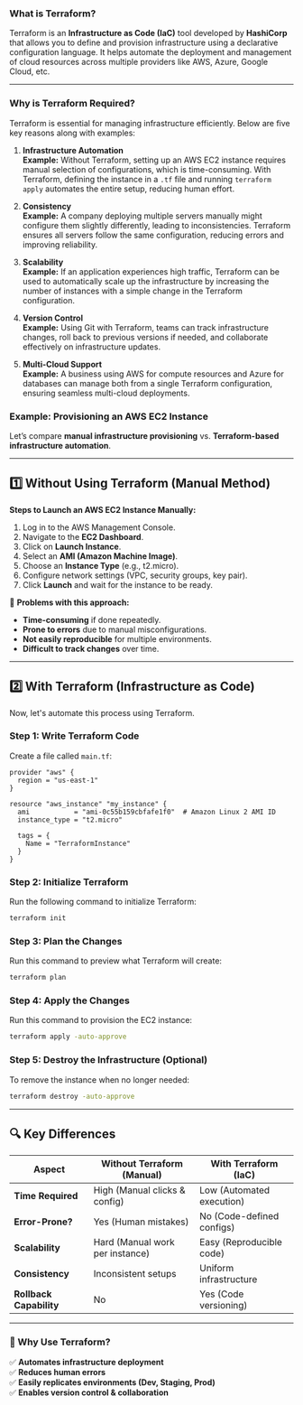 ### What is Terraform?  
Terraform is an **Infrastructure as Code (IaC)** tool developed by **HashiCorp** that allows you to define and provision infrastructure using a declarative configuration language. It helps automate the deployment and management of cloud resources across multiple providers like AWS, Azure, Google Cloud, etc.

---
### Why is Terraform Required?  

Terraform is essential for managing infrastructure efficiently. Below are five key reasons along with examples:

1. **Infrastructure Automation**  
   **Example:** Without Terraform, setting up an AWS EC2 instance requires manual selection of configurations, which is time-consuming. With Terraform, defining the instance in a `.tf` file and running `terraform apply` automates the entire setup, reducing human effort.

2. **Consistency**  
   **Example:** A company deploying multiple servers manually might configure them slightly differently, leading to inconsistencies. Terraform ensures all servers follow the same configuration, reducing errors and improving reliability.

3. **Scalability**  
   **Example:** If an application experiences high traffic, Terraform can be used to automatically scale up the infrastructure by increasing the number of instances with a simple change in the Terraform configuration.

4. **Version Control**  
   **Example:** Using Git with Terraform, teams can track infrastructure changes, roll back to previous versions if needed, and collaborate effectively on infrastructure updates.

5. **Multi-Cloud Support**  
   **Example:** A business using AWS for compute resources and Azure for databases can manage both from a single Terraform configuration, ensuring seamless multi-cloud deployments.


### **Example: Provisioning an AWS EC2 Instance**  
Let’s compare **manual infrastructure provisioning** vs. **Terraform-based infrastructure automation**.

---

## **1️⃣ Without Using Terraform (Manual Method)**
**Steps to Launch an AWS EC2 Instance Manually:**  
1. Log in to the AWS Management Console.  
2. Navigate to the **EC2 Dashboard**.  
3. Click on **Launch Instance**.  
4. Select an **AMI (Amazon Machine Image)**.  
5. Choose an **Instance Type** (e.g., t2.micro).  
6. Configure network settings (VPC, security groups, key pair).  
7. Click **Launch** and wait for the instance to be ready.  

🔴 **Problems with this approach:**  
- **Time-consuming** if done repeatedly.  
- **Prone to errors** due to manual misconfigurations.  
- **Not easily reproducible** for multiple environments.  
- **Difficult to track changes** over time.  

---

## **2️⃣ With Terraform (Infrastructure as Code)**
Now, let's automate this process using Terraform.

### **Step 1: Write Terraform Code**
Create a file called `main.tf`:

```hcl
provider "aws" {
  region = "us-east-1"
}

resource "aws_instance" "my_instance" {
  ami           = "ami-0c55b159cbfafe1f0"  # Amazon Linux 2 AMI ID
  instance_type = "t2.micro"

  tags = {
    Name = "TerraformInstance"
  }
}
```

### **Step 2: Initialize Terraform**
Run the following command to initialize Terraform:  
```sh
terraform init
```

### **Step 3: Plan the Changes**
Run this command to preview what Terraform will create:  
```sh
terraform plan
```

### **Step 4: Apply the Changes**
Run this command to provision the EC2 instance:  
```sh
terraform apply -auto-approve
```

### **Step 5: Destroy the Infrastructure (Optional)**
To remove the instance when no longer needed:  
```sh
terraform destroy -auto-approve
```

---

## **🔍 Key Differences**
| **Aspect**          | **Without Terraform (Manual)** | **With Terraform (IaC)** |
|---------------------|--------------------------------|--------------------------|
| **Time Required**   | High (Manual clicks & config) | Low (Automated execution) |
| **Error-Prone?**    | Yes (Human mistakes)          | No (Code-defined configs) |
| **Scalability**     | Hard (Manual work per instance) | Easy (Reproducible code) |
| **Consistency**     | Inconsistent setups           | Uniform infrastructure |
| **Rollback Capability** | No                         | Yes (Code versioning) |

---

### **🎯 Why Use Terraform?**
✅ **Automates infrastructure deployment**  
✅ **Reduces human errors**  
✅ **Easily replicates environments (Dev, Staging, Prod)**  
✅ **Enables version control & collaboration**  
